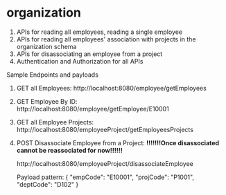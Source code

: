 # organization

1. APIs for reading all employees, reading a single employee
2. APIs for reading all employees' association with projects in the organization schema
3. APIs for disassociating an employee from a project
4. Authentication and Authorization for all APIs

Sample Endpoints and payloads
1. GET all Employees:
   http://localhost:8080/employee/getEmployees
   
2. GET Employee By ID:
   http://localhost:8080/employee/getEmployee/E10001
   
3. GET all Employee Projects:
   http://localhost:8080/employeeProject/getEmployeesProjects
   
4. POST Disassociate Employee from a Project:
**!!!!!!!Once disassociated cannot be reassociated for now!!!!!!**
   
   http://localhost:8080/employeeProject/disassociateEmployee
   
   Payload pattern:
   {
    "empCode": "E10001",
    "projCode": "P1001",
    "deptCode": "D102"
   }
